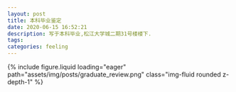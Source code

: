 ```yaml
---
layout: post
title: 本科毕业鉴定
date: 2020-06-15 16:52:21
description: 写于本科毕业,松江大学城二期31号楼楼下.
tags:
categories: feeling
---
```


<div class="row mt-3">
    <div class="col-sm mt-3 mt-md-0">
        {% include figure.liquid loading="eager" path="assets/img/posts/graduate_review.png" class="img-fluid rounded z-depth-1" %}
    </div>
</div>